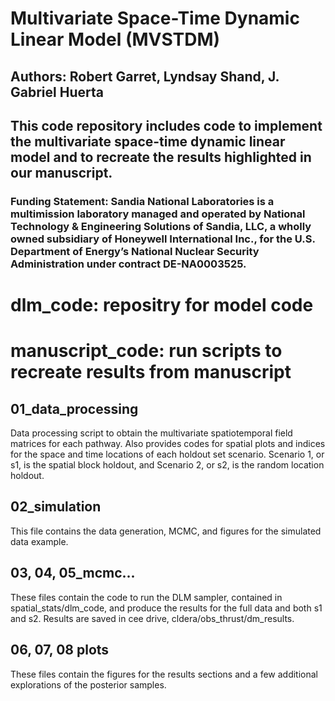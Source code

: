 # Multivariate Space-Time Dynamic Linear Model (MVSTDM)

## Authors: Robert Garret, Lyndsay Shand, J. Gabriel Huerta

## This code repository includes code to implement the multivariate space-time dynamic linear model and to recreate the results highlighted in our manuscript. 

### Funding Statement: Sandia National Laboratories is a multimission laboratory managed and operated by National Technology & Engineering Solutions of Sandia, LLC, a wholly owned subsidiary of Honeywell International Inc., for the U.S. Department of Energy’s National Nuclear Security Administration under contract DE-NA0003525.

# dlm_code: repositry for model code
# manuscript_code: run scripts to recreate results from manuscript

## 01_data_processing

Data processing script to obtain the multivariate spatiotemporal field matrices for each pathway. Also provides codes for spatial plots and indices for the space and time locations of each holdout set scenario. Scenario 1, or s1, is the spatial block holdout, and Scenario 2, or s2, is the random location holdout.

## 02_simulation

This file contains the data generation, MCMC, and figures for the simulated data example.

## 03, 04, 05_mcmc...

These files contain the code to run the DLM sampler, contained in spatial_stats/dlm_code, and produce the results for the full data and both s1 and s2. Results are saved in cee drive, cldera/obs_thrust/dm_results.

## 06, 07, 08 plots

These files contain the figures for the results sections and a few additional explorations of the posterior samples.
